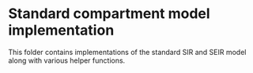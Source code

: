# Standard compartment model implementation

This folder contains implementations of the standard SIR and SEIR model along with various helper functions.